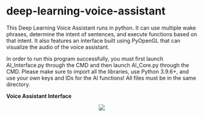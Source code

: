 # deep-learning-voice-assistant
This Deep Learning Voice Assistant runs in python. It can use multiple wake phrases, determine the intent of sentences, and execute functions based on that intent. It also features an interface built using PyOpenGL that can visualize the audio of the voice assistant.  

In order to run this program successfully, you must first launch AI_Interface.py through the CMD and then launch AI_Core.py through the CMD. Please make sure to import all the libraries, use Python 3.9.6+, and use your own keys and IDs for the AI functions! All files must be in the same directory. 


**Voice Assistant Interface**

<p align="center">
  <img src="https://user-images.githubusercontent.com/66987198/175840919-02cb5784-98b8-4c6c-9fae-00ec5c7503d1.jpg" />
</p>

